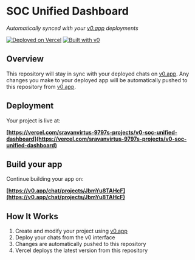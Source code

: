 # SOC Unified Dashboard

*Automatically synced with your [v0.app](https://v0.app) deployments*

[![Deployed on Vercel](https://img.shields.io/badge/Deployed%20on-Vercel-black?style=for-the-badge&logo=vercel)](https://vercel.com/sravanvirtus-9797s-projects/v0-soc-unified-dashboard)
[![Built with v0](https://img.shields.io/badge/Built%20with-v0.app-black?style=for-the-badge)](https://v0.app/chat/projects/JbmYu8TAHcF)

## Overview

This repository will stay in sync with your deployed chats on [v0.app](https://v0.app).
Any changes you make to your deployed app will be automatically pushed to this repository from [v0.app](https://v0.app).

## Deployment

Your project is live at:

**[https://vercel.com/sravanvirtus-9797s-projects/v0-soc-unified-dashboard](https://vercel.com/sravanvirtus-9797s-projects/v0-soc-unified-dashboard)**

## Build your app

Continue building your app on:

**[https://v0.app/chat/projects/JbmYu8TAHcF](https://v0.app/chat/projects/JbmYu8TAHcF)**

## How It Works

1. Create and modify your project using [v0.app](https://v0.app)
2. Deploy your chats from the v0 interface
3. Changes are automatically pushed to this repository
4. Vercel deploys the latest version from this repository

